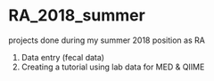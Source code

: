 # RA_2018_summer
projects done during my summer 2018 position as RA

1. Data entry (fecal data)
2. Creating a tutorial using lab data for MED & QIIME
